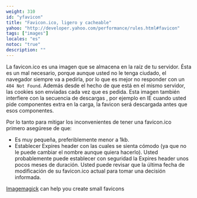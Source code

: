```yaml
---
weight: 310
id: "yfavicon"
title: "Favicon.ico, ligero y cacheable"
yahoo: "http://developer.yahoo.com/performance/rules.html#favicon"
tags: ["images"]
locales: "es"
notoc: "true"
description: ""
---
```


La favicon.ico es una imagen que se almacena en la raíz de tu servidor. Ésta es un mal necesario, porque aunque usted no le tenga ciudado, el navegador siempre va a pedirla, por lo que es mejor no responder con un `404 Not Found`. Además desde el hecho de que está en el mismo servidor, las cookies son enviadas cada vez que es pedida. Esta imagen también interfiere con la secuencia de descargas , por ejemplo en IE cuando usted pide componentes extra en la carga, la favicon será descargada antes que esos componentes.

Por lo tanto para mitigar los inconvenientes de tener una favicon.ico primero asegúrese de que:

- Es muy pequeña, preferiblemente menor a 1kb.
- Establecer Expires header con las cuales se sienta cómodo (ya que no le puede cambiar el nombre aunque quiera hacerlo). Usted probablemente puede establecer con seguridad la Expires header unos pocos meses de duración. Usted puede revisar que la última fecha de modificación de su favicon.ico actual para tomar una decisión informada.


[Imagemagick](http://www.imagemagick.org) can help you create small favicons